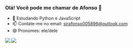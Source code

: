 ### Olá! Você pode me chamar de Afonso 👋

- 🌱 Estudando Python e JavaScript
- 📫 Contate-me no email: sirafonso005896@outlook.com
- 😄 Pronomes: ele/dele


<a href="https://github.com/senhorafonso/github-readme-stats">
  <img align="center" src="[https://github-readme-stats.vercel.app/api/pin/?username=anuraghazra&repo=github-readme-stats](https://github-readme-stats.vercel.app/api?username=SenhorAfonso&show_icons=true&theme=radical)" />
</a>
<a href="https://github.com/senhorafonso/convoychat">
  <img align="center" src="[https://github-readme-stats.vercel.app/api/pin/?username=anuraghazra&repo=convoychat](https://github-readme-stats.vercel.app/api?username=SenhorAfonso&show_icons=true&theme=gruvbox_light)" />
</a>

<!--
[![Pedro Afonso's GitHub stats-Dark](https://github-readme-stats.vercel.app/api?username=SenhorAfonso&show_icons=true&theme=radical)](https://github.com/senhorafonso/github-readme-stats#gh-dark-mode-only&count-private=true)
[![Pedro Afonso's GitHub stats-Light](https://github-readme-stats.vercel.app/api?username=SenhorAfonso&show_icons=true&theme=gruvbox_light)](https://github.com/senhorafonso/github-readme-stats#gh-light-mode-only&count-private=true)

[![Top Langs](https://github-readme-stats.vercel.app/api/top-langs/?username=anuraghazra&size_weight=0.5&count_weight=0.5&layout=compact)](https://github.com/anuraghazra/github-readme-stats)
-->
